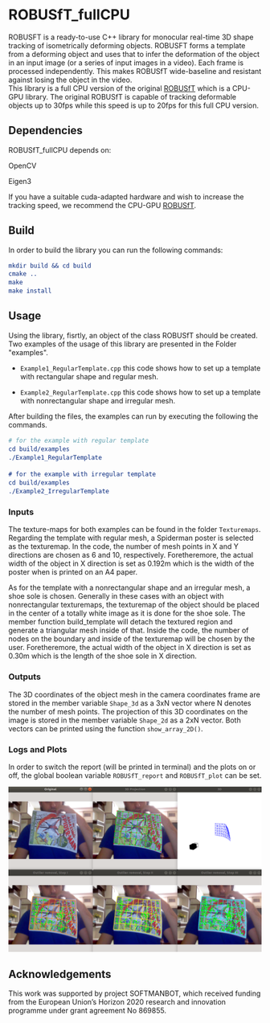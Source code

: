 # ROBUSfT_fullCPU

ROBUSFT is a ready-to-use C++ library for monocular real-time 3D shape tracking of isometrically deforming objects. 
ROBUSFT forms a template from a deforming object and uses that to infer the deformation of the object in an input image (or a series of input images in a video). Each frame is processed independently. This makes ROBUSfT wide-baseline and resistant against losing the object in the video.  
This library is a full CPU version of the original [ROBUSfT](https://github.com/mrshetab/ROBUSfT) which is a CPU-GPU library. The original ROBUSfT is capable of tracking deformable objects up to 30fps while this speed is up to 20fps for this full CPU version.

## Dependencies

ROBUSfT_fullCPU depends on:

OpenCV

Eigen3

If you have a suitable cuda-adapted hardware and wish to increase the tracking speed, we recommend the CPU-GPU [ROBUSfT](https://github.com/mrshetab/ROBUSfT).

## Build

In order to build the library you can run the following commands:

```cmake
mkdir build && cd build
cmake ..
make
make install
```

## Usage

Using the library, fisrtly, an object of the class ROBUSfT should be created. 
Two examples of the usage of this library are presented in the Folder "examples". 

* `Example1_RegularTemplate.cpp` this code shows how to set up a template with rectangular shape and regular mesh.

* `Example2_RegularTemplate.cpp` this code shows how to set up a template with nonrectangular shape and irregular mesh.

After building the files, the examples can run by executing the following the commands.

```cmake
# for the example with regular template
cd build/examples
./Example1_RegularTemplate

# for the example with irregular template
cd build/examples
./Example2_IrregularTemplate
```
### Inputs

The texture-maps for both examples can be found in the folder `Texturemaps`. 
Regarding the template with regular mesh, a Spiderman poster is selected as the texturemap. In the code, the number of mesh points in X and Y directions are chosen as 6 and 10, respectively. Foretheremore, the actual width of the object in X direction is set as 0.192m which is the width of the poster when is printed on an A4 paper.

As for the template with a nonrectangular shape and an irregular mesh, a shoe sole is chosen. Generally in these cases with an object with nonrectangular texturemaps, the texturemap of the object should be placed in the center of a totally white image as it is done for the shoe sole. The member function build_template will detach the textured region and generate a triangular mesh inside of that. Inside the code, the number of nodes on the boundary and inside of the texturemap will be chosen by the user. Foretheremore, the actual width of the object in X direction is set as 0.30m which is the length of the shoe sole in X direction.

### Outputs

The 3D coordinates of the object mesh in the camera coordinates frame are stored in the member variable `Shape_3d` as a 3xN vector where N denotes the number of mesh points. The projection of this 3D coordinates on the image is stored in the member variable `Shape_2d` as a 2xN vector. Both vectors can be printed using the function `show_array_2D()`. 

### Logs and Plots

In order to switch the report (will be printed in terminal) and the plots on or off, the global boolean variable `ROBUSfT_report` and `ROBUSfT_plot` can be set. 

![alt text](https://github.com/mrshetab/ROBUSfT_fullCPU/blob/main/Screenshots/Regular.png?raw=true)


## Acknowledgements

This work was supported by project SOFTMANBOT, which received funding from the European Union’s Horizon 2020 research and innovation programme under grant agreement No 869855.
